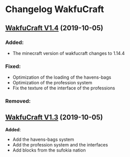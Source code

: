 # Changelog WakfuCraft

## [WakfuCraft V1.4](http://www.wakfucraft.ga/p/patch-note-v1-4) (2019-10-05)

### **Added**:

- The minecraft version of wakfucraft changes to 1.14.4

### **Fixed**:

- Optimization of the loading of the havens-bags
- Optimization of the profession system
- Fix the texture of the interface of the professions

### **Removed**:

## [WakfuCraft V1.3](http://www.wakfucraft.ga/p/patch-note-v1-3) (2019-10-05)

**Added**:

- Add the havens-bags system
- Add the profession system and the interfaces
- Add blocks from the sufokia nation
